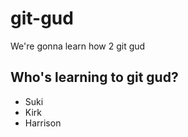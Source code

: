 # git-gud

We're gonna learn how 2 git gud

## Who's learning to git gud?
 * Suki
 * Kirk
 * Harrison
